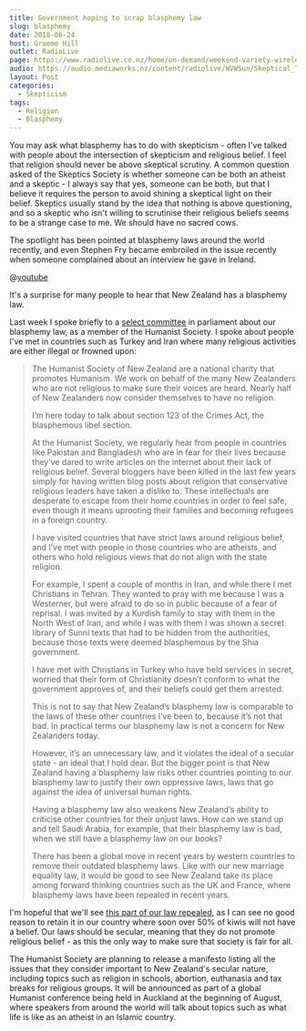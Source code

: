 ```yaml
---
title: Government hoping to scrap blasphemy law
slug: blasphemy
date: 2018-06-24
host: Graeme Hill
outlet: RadioLive
page: https://www.radiolive.co.nz/home/on-demand/weekend-variety-wireless/2018/06/skeptical-thoughts--hotdog-water--cannabis-oil.html
audio: https://audio.mediaworks.nz/content/radiolive/WVWSun/Skeptical_Thoughts_24_6.mp3
layout: Post
categories:
  - Skepticism
tags:
  - Religion
  - Blasphemy
---
```


You may ask what blasphemy has to do with skepticism - often I've talked with people about the intersection of skepticism and religious belief. I feel that religion should never be above skeptical scrutiny. A common question asked of the Skeptics Society is whether someone can be both an atheist and a skeptic - I always say that yes, someone can be both, but that I believe it requires the person to avoid shining a skeptical light on their belief. Skeptics usually stand by the idea that nothing is above questioning, and so a skeptic who isn't willing to scrutinise their religious beliefs seems to be a strange case to me. We should have no sacred cows.

<!-- more -->

The spotlight has been pointed at blasphemy laws around the world recently, and even Stephen Fry became embroiled in the issue recently when someone complained about an interview he gave in Ireland.

@[youtube](https://youtu.be/-suvkwNYSQo)

It's a surprise for many people to hear that New Zealand has a blasphemy law.

Last week I spoke briefly to a [select committee](https://www.parliament.nz/en/mps-and-electorates/members-of-parliament/?PrimaryFilter=Select+committee&SecondaryFilter=justice) in parliament about our blasphemy law, as a member of the Humanist Society. I spoke about people I've met in countries such as Turkey and Iran where many religious activities are either illegal or frowned upon:

> The Humanist Society of New Zealand are a national charity that promotes Humanism. We work on behalf of the many New Zealanders who are not religious to make sure their voices are heard. Nearly half of New Zealanders now consider themselves to have no religion.
>
> I’m here today to talk about section 123 of the Crimes Act, the blasphemous libel section.
>
> At the Humanist Society, we regularly hear from people in countries like Pakistan and Bangladesh who are in fear for their lives because they’ve dared to write articles on the internet about their lack of religious belief. Several bloggers have been killed in the last few years simply for having written blog posts about religion that conservative religious leaders have taken a dislike to. These intellectuals are desperate to escape from their home countries in order to feel safe, even though it means uprooting their families and becoming refugees in a foreign country.
>
> I have visited countries that have strict laws around religious belief, and I’ve met with people in those countries who are atheists, and others who hold religious views that do not align with the state religion.
>
> For example, I spent a couple of months in Iran, and while there I met Christians in Tehran. They wanted to pray with me because I was a Westerner, but were afraid to do so in public because of a fear of reprisal. I was invited by a Kurdish family to stay with them in the North West of Iran, and while I was with them I was shown a secret library of Sunni texts that had to be hidden from the authorities, because those texts were deemed blasphemous by the Shia government.
>
> I have met with Christians in Turkey who have held services in secret, worried that their form of Christianity doesn’t conform to what the government approves of, and their beliefs could get them arrested.
>
> This is not to say that New Zealand’s blasphemy law is comparable to the laws of these other countries I’ve been to, because it’s not that bad. In practical terms our blasphemy law is not a concern for New Zealanders today.
>
> However, it’s an unnecessary law, and it violates the ideal of a secular state - an ideal that I hold dear. But the bigger point is that New Zealand having a blasphemy law risks other countries pointing to our blasphemy law to justify their own oppressive laws, laws that go against the idea of universal human rights.
>
> Having a blasphemy law also weakens New Zealand’s ability to criticise other countries for their unjust laws. How can we stand up and tell Saudi Arabia, for example, that their blasphemy law is bad, when we still have a blasphemy law on our books?
>
> There has been a global move in recent years by western countries to remove their outdated blasphemy laws. Like with our new marriage equality law, it would be good to see New Zealand take its place among forward thinking countries such as the UK and France, where blasphemy laws have been repealed in recent years.

I'm hopeful that we'll see [this part of our law repealed](https://www.parliament.nz/en/pb/bills-and-laws/bills-proposed-laws/document/BILL_77614/crimes-amendment-bill), as I can see no good reason to retain it in our country where soon over 50% of kiwis will not have a belief. Our laws should be secular, meaning that they do not promote religious belief - as this the only way to make sure that society is fair for all.

The Humanist Society are planning to release a manifesto listing all the issues that they consider important to New Zealand's secular nature, including topics such as religion in schools, abortion, euthanasia and tax breaks for religious groups. It will be announced as part of a global Humanist conference being held in Auckland at the beginning of August, where speakers from around the world will talk about topics such as what life is like as an atheist in an Islamic country.
